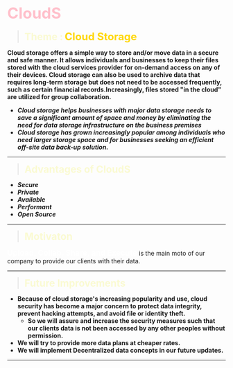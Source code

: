 # <b><span style="color: Pink ; font-size: 2.2rem;">**CloudS**</span></b>

> <b><span style="color: 	#FAFAD2 ; font-size: 1.4rem;">**Theme :**</span></b>
> <b><span style="color: #FFD700 ; font-size: 1.5rem;">**Cloud Storage**</span></b>

**Cloud storage offers a simple way to store and/or move data in a secure and safe manner. It allows individuals and businesses to keep their files stored with the cloud services provider for on-demand access on any of their devices. Cloud storage can also be used to archive data that requires long-term storage but does not need to be accessed frequently, such as certain financial records.Increasingly, files stored "in the cloud" are utilized for group collaboration.**

* *__Cloud storage helps businesses with major data storage needs to save a significant amount of space and money by eliminating the need for data storage infrastructure on the business premises__*
* *__Cloud storage has grown increasingly popular among individuals who need larger storage space and for businesses seeking an efficient off-site data back-up solution.__*
---

> <b><span style="color: 	#FAFAD2 ; font-size: 1.4rem;">**Advantages of CloudS**</span></b>
* *__Secure__*
* *__Private__*
* *__Available__*
* *__Performant__*
* *__Open Source__*
---

> <b><span style="color: #FAFAD2 ; font-size: 1.4rem;">**Motivaton**</span></b>

<b><span style="color: White ; font-size: 1.1rem;">**Upload, Collab, Share, and Execute** </span></b>
is the main moto of our company to provide our clients with their data.

---

> <b><span style="color: #FAFAD2 ; font-size: 1.4rem;">**Future Improvements**</span></b>

* **Because of cloud storage's increasing popularity and use, cloud security has become a major concern to protect data integrity, prevent hacking attempts, and avoid file or identity theft.** 
    * **So we will assure and increase the security measures such that our clients data is not been accessed by any other peoples without permission.**
* **We will try to provide more data plans at cheaper rates.**
* **We will implement Decentralized data concepts in our future updates.**
---










